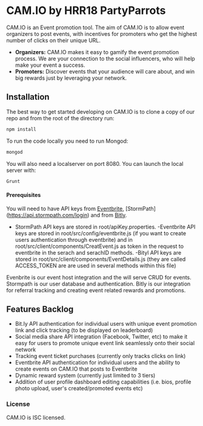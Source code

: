 # CAM.IO by HRR18 PartyParrots

CAM.IO is an Event promotion tool. The aim of CAM.IO is to allow event organizers to post events, with incentives for promoters who get the highest number of clicks on their unique URL.

* **Organizers:** CAM.IO makes it easy to gamify the event promotion process. We are your connection to the social influencers, who will help make your event a success.
* **Promoters:** Discover events that your audience will care about, and win big rewards just by leveraging your network.

## Installation

The best way to get started developing on CAM.IO is to clone a copy of our repo and from the root of the directory run:

```sh
npm install
```

To run the code locally you need to run Mongod:
 ```sh
mongod
```

You will also need a localserver on port 8080. You can launch the local server with:

```sh
Grunt
```

#### Prerequisites

You will need to have API keys from [Eventbrite](http://developer.eventbrite.com/), [StormPath] (https://api.stormpath.com/login) and from [Bitly](https://dev.bitly.com/).

- StormPath API keys are stored in root/apiKey.properties.
-Eventbrite API keys are stored in root/src/config/eventbrite.js (if you want to create users authentication through eventbrite) and in root/src/client/components/CreatEvent.js as token in the request to eventbrite in the serach and serachID methods.
-Bityl API keys are stored in root/src/client/components/EventDetails.js (they are called ACCESS_TOKEN are are used in several methods within this file)



Evenbrite is our event host integration and the  will serve CRUD for events.
Stormpath is our user database and authentication.
Bitly is our integration for referral tracking and creating event related rewards and promotions.

## Features Backlog
- Bit.ly API authentication for individual users with unique event promotion link and click tracking (to be displayed on leaderboard)
- Social media share API integration (Facebook, Twitter, etc) to make it easy for users to promote unique event link seamlessly onto their social network
- Tracking event ticket purchases (currently only tracks clicks on link)
- Eventbrite API authentication for individual users and the ability to create events on CAM.IO that posts to Eventbrite
- Dynamic reward system (currently just limited to 3 tiers)
- Addition of user profile dashboard editing capabilities (i.e. bios, profile photo upload, user's created/promoted events etc)

### License

CAM.IO is ISC licensed.
